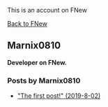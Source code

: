 This is an account on FNew



[Back to FNew](../)



Marnix0810
----------
**Developer on FNew.**


### Posts by Marnix0810
- ["The first post!" (2019-8-02)](../posts#marnix0810-The_first_post_)
